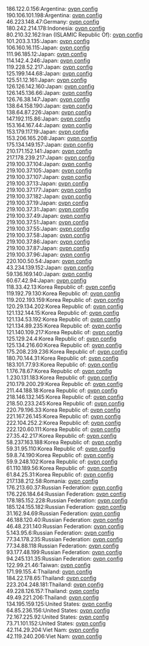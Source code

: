 186.122.0.156:Argentina: [ovpn config](vpn/186_122_0_156.ovpn)  
190.106.101.198:Argentina: [ovpn config](vpn/190_106_101_198.ovpn)  
46.223.148.47:Germany: [ovpn config](vpn/46_223_148_47.ovpn)  
180.242.214.178:Indonesia: [ovpn config](vpn/180_242_214_178.ovpn)  
80.210.32.162:Iran (ISLAMIC Republic Of): [ovpn config](vpn/80_210_32_162.ovpn)  
101.203.3.135:Japan: [ovpn config](vpn/101_203_3_135.ovpn)  
106.160.16.115:Japan: [ovpn config](vpn/106_160_16_115.ovpn)  
111.96.185.12:Japan: [ovpn config](vpn/111_96_185_12.ovpn)  
114.142.4.246:Japan: [ovpn config](vpn/114_142_4_246.ovpn)  
119.228.52.217:Japan: [ovpn config](vpn/119_228_52_217.ovpn)  
125.199.144.68:Japan: [ovpn config](vpn/125_199_144_68.ovpn)  
125.51.12.161:Japan: [ovpn config](vpn/125_51_12_161.ovpn)  
126.126.142.160:Japan: [ovpn config](vpn/126_126_142_160.ovpn)  
126.145.136.66:Japan: [ovpn config](vpn/126_145_136_66.ovpn)  
126.76.38.147:Japan: [ovpn config](vpn/126_76_38_147.ovpn)  
138.64.158.190:Japan: [ovpn config](vpn/138_64_158_190.ovpn)  
138.64.87.226:Japan: [ovpn config](vpn/138_64_87_226.ovpn)  
147.192.115.86:Japan: [ovpn config](vpn/147_192_115_86.ovpn)  
153.164.167.44:Japan: [ovpn config](vpn/153_164_167_44.ovpn)  
153.179.117.19:Japan: [ovpn config](vpn/153_179_117_19.ovpn)  
153.206.165.208:Japan: [ovpn config](vpn/153_206_165_208.ovpn)  
175.134.149.157:Japan: [ovpn config](vpn/175_134_149_157.ovpn)  
210.171.152.141:Japan: [ovpn config](vpn/210_171_152_141.ovpn)  
217.178.239.217:Japan: [ovpn config](vpn/217_178_239_217.ovpn)  
219.100.37.104:Japan: [ovpn config](vpn/219_100_37_104.ovpn)  
219.100.37.105:Japan: [ovpn config](vpn/219_100_37_105.ovpn)  
219.100.37.107:Japan: [ovpn config](vpn/219_100_37_107.ovpn)  
219.100.37.13:Japan: [ovpn config](vpn/219_100_37_13.ovpn)  
219.100.37.177:Japan: [ovpn config](vpn/219_100_37_177.ovpn)  
219.100.37.182:Japan: [ovpn config](vpn/219_100_37_182.ovpn)  
219.100.37.19:Japan: [ovpn config](vpn/219_100_37_19.ovpn)  
219.100.37.31:Japan: [ovpn config](vpn/219_100_37_31.ovpn)  
219.100.37.49:Japan: [ovpn config](vpn/219_100_37_49.ovpn)  
219.100.37.51:Japan: [ovpn config](vpn/219_100_37_51.ovpn)  
219.100.37.55:Japan: [ovpn config](vpn/219_100_37_55.ovpn)  
219.100.37.58:Japan: [ovpn config](vpn/219_100_37_58.ovpn)  
219.100.37.86:Japan: [ovpn config](vpn/219_100_37_86.ovpn)  
219.100.37.87:Japan: [ovpn config](vpn/219_100_37_87.ovpn)  
219.100.37.96:Japan: [ovpn config](vpn/219_100_37_96.ovpn)  
220.100.50.54:Japan: [ovpn config](vpn/220_100_50_54.ovpn)  
43.234.139.152:Japan: [ovpn config](vpn/43_234_139_152.ovpn)  
59.136.169.140:Japan: [ovpn config](vpn/59_136_169_140.ovpn)  
60.67.42.94:Japan: [ovpn config](vpn/60_67_42_94.ovpn)  
118.33.42.13:Korea Republic of: [ovpn config](vpn/118_33_42_13.ovpn)  
119.192.79.130:Korea Republic of: [ovpn config](vpn/119_192_79_130.ovpn)  
119.202.193.159:Korea Republic of: [ovpn config](vpn/119_202_193_159.ovpn)  
120.29.134.202:Korea Republic of: [ovpn config](vpn/120_29_134_202.ovpn)  
121.132.144.15:Korea Republic of: [ovpn config](vpn/121_132_144_15.ovpn)  
121.134.53.192:Korea Republic of: [ovpn config](vpn/121_134_53_192.ovpn)  
121.134.89.235:Korea Republic of: [ovpn config](vpn/121_134_89_235.ovpn)  
121.140.109.217:Korea Republic of: [ovpn config](vpn/121_140_109_217.ovpn)  
125.129.24.4:Korea Republic of: [ovpn config](vpn/125_129_24_4.ovpn)  
125.134.216.60:Korea Republic of: [ovpn config](vpn/125_134_216_60.ovpn)  
175.208.239.236:Korea Republic of: [ovpn config](vpn/175_208_239_236.ovpn)  
180.70.144.31:Korea Republic of: [ovpn config](vpn/180_70_144_31.ovpn)  
183.101.77.93:Korea Republic of: [ovpn config](vpn/183_101_77_93.ovpn)  
1.176.78.67:Korea Republic of: [ovpn config](vpn/1_176_78_67.ovpn)  
1.230.131.183:Korea Republic of: [ovpn config](vpn/1_230_131_183.ovpn)  
210.179.200.29:Korea Republic of: [ovpn config](vpn/210_179_200_29.ovpn)  
211.44.188.18:Korea Republic of: [ovpn config](vpn/211_44_188_18.ovpn)  
218.146.132.145:Korea Republic of: [ovpn config](vpn/218_146_132_145.ovpn)  
218.50.233.245:Korea Republic of: [ovpn config](vpn/218_50_233_245.ovpn)  
220.79.196.33:Korea Republic of: [ovpn config](vpn/220_79_196_33.ovpn)  
221.167.26.145:Korea Republic of: [ovpn config](vpn/221_167_26_145.ovpn)  
222.104.252.2:Korea Republic of: [ovpn config](vpn/222_104_252_2.ovpn)  
222.120.60.111:Korea Republic of: [ovpn config](vpn/222_120_60_111.ovpn)  
27.35.42.217:Korea Republic of: [ovpn config](vpn/27_35_42_217.ovpn)  
58.237.163.188:Korea Republic of: [ovpn config](vpn/58_237_163_188.ovpn)  
59.31.95.110:Korea Republic of: [ovpn config](vpn/59_31_95_110.ovpn)  
59.8.74.190:Korea Republic of: [ovpn config](vpn/59_8_74_190.ovpn)  
59.9.248.102:Korea Republic of: [ovpn config](vpn/59_9_248_102.ovpn)  
61.110.189.56:Korea Republic of: [ovpn config](vpn/61_110_189_56.ovpn)  
61.84.25.31:Korea Republic of: [ovpn config](vpn/61_84_25_31.ovpn)  
217.138.212.58:Romania: [ovpn config](vpn/217_138_212_58.ovpn)  
176.213.60.37:Russian Federation: [ovpn config](vpn/176_213_60_37.ovpn)  
176.226.184.64:Russian Federation: [ovpn config](vpn/176_226_184_64.ovpn)  
178.185.152.228:Russian Federation: [ovpn config](vpn/178_185_152_228.ovpn)  
185.124.155.182:Russian Federation: [ovpn config](vpn/185_124_155_182.ovpn)  
31.162.94.69:Russian Federation: [ovpn config](vpn/31_162_94_69.ovpn)  
46.188.120.40:Russian Federation: [ovpn config](vpn/46_188_120_40.ovpn)  
46.48.231.140:Russian Federation: [ovpn config](vpn/46_48_231_140.ovpn)  
5.143.95.6:Russian Federation: [ovpn config](vpn/5_143_95_6.ovpn)  
77.34.178.235:Russian Federation: [ovpn config](vpn/77_34_178_235.ovpn)  
77.34.88.118:Russian Federation: [ovpn config](vpn/77_34_88_118.ovpn)  
93.177.48.199:Russian Federation: [ovpn config](vpn/93_177_48_199.ovpn)  
94.245.131.35:Russian Federation: [ovpn config](vpn/94_245_131_35.ovpn)  
122.99.21.46:Taiwan: [ovpn config](vpn/122_99_21_46.ovpn)  
171.99.155.4:Thailand: [ovpn config](vpn/171_99_155_4.ovpn)  
184.22.178.65:Thailand: [ovpn config](vpn/184_22_178_65.ovpn)  
223.204.248.181:Thailand: [ovpn config](vpn/223_204_248_181.ovpn)  
49.228.126.157:Thailand: [ovpn config](vpn/49_228_126_157.ovpn)  
49.49.221.206:Thailand: [ovpn config](vpn/49_49_221_206.ovpn)  
134.195.159.125:United States: [ovpn config](vpn/134_195_159_125.ovpn)  
64.85.236.156:United States: [ovpn config](vpn/64_85_236_156.ovpn)  
72.167.225.92:United States: [ovpn config](vpn/72_167_225_92.ovpn)  
73.71.101.152:United States: [ovpn config](vpn/73_71_101_152.ovpn)  
42.114.29.204:Viet Nam: [ovpn config](vpn/42_114_29_204.ovpn)  
42.119.240.206:Viet Nam: [ovpn config](vpn/42_119_240_206.ovpn)  
